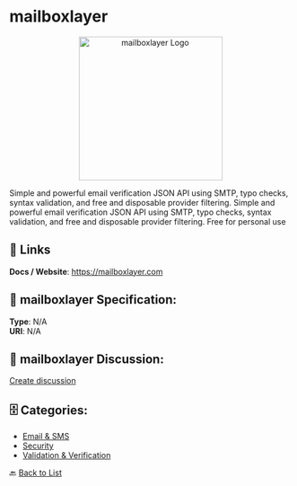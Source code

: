 # mailboxlayer
<p align="center">
    <img width="256" src="https://raw.githubusercontent.com/apis-list/apis-list/main/apis/mailboxlayer/logo_256x256.png" alt="mailboxlayer Logo"/>
</p>

Simple and powerful email verification JSON API using SMTP, typo checks, syntax validation, and free and disposable provider filtering. Simple and powerful email verification JSON API using SMTP, typo checks, syntax validation, and free and disposable provider filtering.  Free for personal use

##  🔗 Links
**Docs / Website**: https://mailboxlayer.com

## 🧬 mailboxlayer Specification:
**Type**: N/A  
**URI**: N/A

## 💬 mailboxlayer Discussion:
[Create discussion](https://github.com/apis-list/apis-list/discussions/new)

## 🗄️ Categories:
- [Email & SMS](https://github.com/apis-list/apis-list#email--sms-)
- [Security](https://github.com/apis-list/apis-list#security-)
- [Validation & Verification](https://github.com/apis-list/apis-list#validation--verification-)




🔙 [Back to List](https://github.com/apis-list/apis-list)
